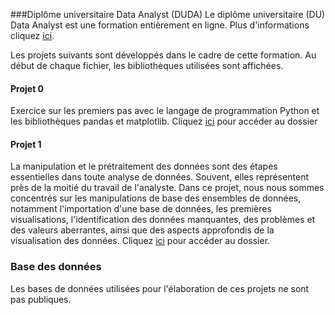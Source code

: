 ###Diplôme universitaire Data Analyst (DUDA)
Le diplôme universitaire (DU) Data Analyst est une formation entièrement en ligne. Plus d'informations cliquez [ici](https://www.cyu.fr/formation/trouver-sa-formation/formation-professionnelle-et-continue/diplomes-universitaires-du-specifiques/du-data-analyst#presentation).

Les projets suivants sont développés dans le cadre de cette formation. Au début de chaque fichier, les bibliothèques utilisées sont affichées.

#### Projet 0
Exercice sur les premiers pas avec le langage de programmation Python et les bibliothèques pandas et matplotlib.
Cliquez [ici](/scripts/projet_0.ipynb) pour accéder au dossier 

#### Projet 1
La manipulation et le prétraitement des données sont des étapes essentielles dans toute analyse de données. Souvent, elles représentent près de la moitié du travail de l'analyste. Dans ce projet, nous nous sommes concentrés sur les manipulations de base des ensembles de données, notamment l'importation d'une base de données, les premières visualisations, l'identification des données manquantes, des problèmes et des valeurs aberrantes, ainsi que des aspects approfondis de la visualisation des données.
Cliquez [ici](/scripts/projet_1.ipynb) pour accéder au dossier.

### Base des données
Les bases de données utilisées pour l'élaboration de ces projets ne sont pas publiques.



